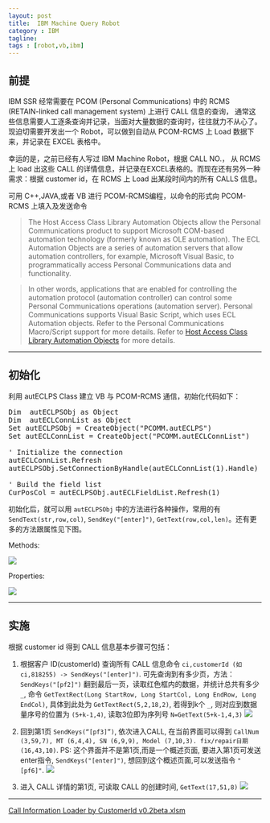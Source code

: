 ```yaml
---
layout: post
title:  IBM Machine Query Robot
category : IBM
tagline: 
tags : [robot,vb,ibm]
---
```


## 前提

IBM SSR 经常需要在 PCOM (Personal Communications) 中的 RCMS (RETAIN-linked call management system) 上进行 CALL 信息的查询，	通常这些信息需要人工逐条查询并记录，当面对大量数据的查询时，往往就力不从心了。现迫切需要开发出一个 Robot，可以做到自动从 PCOM-RCMS 上 Load 数据下来，并记录在 EXCEL 表格中。

幸运的是，之前已经有人写过 IBM Machine Robot，根据 CALL NO.， 从 RCMS 上 load 出这些 CALL 的详情信息，并记录在EXCEL表格的。而现在还有另外一种需求：根据 customer id，在 RCMS 上 Load 出某段时间内的所有 CALLS 信息。

可用 C++,JAVA,或者 VB 进行 PCOM-RCMS编程，以命令的形式向 PCOM-RCMS 上填入及发送命令
> The Host Access Class Library Automation Objects allow the Personal Communications product to support Microsoft COM-based automation technology (formerly known as OLE automation). The ECL Automation Objects are a series of automation servers that allow automation controllers, for example, Microsoft Visual Basic, to programmatically access Personal Communications data and functionality.

> In other words, applications that are enabled for controlling the automation protocol (automation controller) can control some Personal Communications operations (automation server). Personal Communications supports Visual Basic Script, which uses ECL Automation objects. Refer to the Personal Communications Macro/Script support for more details. 
Refer to [Host Access Class Library Automation Objects](http://publib.boulder.ibm.com/infocenter/pcomhelp/v5r9/index.jsp?topic=/com.ibm.pcomm.doc/books/html/host_access08.htm) for more details.

---

## 初始化

利用 autECLPS Class 建立 VB 与 PCOM-RCMS 通信，初始化代码如下：

<pre class="prettyprint">
Dim  autECLPSObj as Object
Dim  autECLConnList as Object
Set autECLPSObj = CreateObject("PCOMM.autECLPS")
Set autECLConnList = CreateObject("PCOMM.autECLConnList")
 
' Initialize the connection
autECLConnList.Refresh
autECLPSObj.SetConnectionByHandle(autECLConnList(1).Handle)
 
' Build the field list
CurPosCol = autECLPSObj.autECLFieldList.Refresh(1)
</pre>

初始化后，就可以用 `autECLPSObj` 中的方法进行各种操作，常用的有 `SendText(str,row,col)`, `SendKey("[enter]")`, `GetText(row,col,len)`。还有更多的方法跟属性见下图。

Methods:

![][autECLPSMethods]

Properties:

![][Properties]

---

## 实施

根据 customer id 得到 CALL 信息基本步骤可包括：

1. 根据客户 ID(customerId) 查询所有 CALL 信息命令 `ci,customerId (如 ci,818255) -> SendKeys("[enter]")`. 可先查询到有多少页，方法： `SendKeys("[pf2]")` 翻到最后一页，读取红色框内的数据，并统计总共有多少 `_`, 命令 `GetTextRect(Long StartRow, Long StartCol, Long EndRow, Long EndCol)`, 具体到此处为 `GetTextRect(5,2,18,2)`, 若得到k个 `_`, 则对应到数据量序号的位置为 `(5+k-1,4)`, 读取3位即为序列号 `N=GetText(5+k-1,4,3)`
![][fig1]


2. 回到第1页 `SendKeys(“[pf3]”)`, 依次进入CALL, 在当前界面可以得到 
 `CallNum (3,59,7), MT (6,4,4), SN (6,9,9), Model (7,10,3). fix/repair日期 (16,43,10)`. PS: 这个界面并不是第1页,而是一个概述页面, 要进入第1页可发送enter指令, `SendKeys("[enter]")`, 想回到这个概述页面,可以发送指令 `"[pf6]"`.
![][fig2]


3. 进入 CALL 详情的第1页, 可读取 CALL 的创建时间, `GetText(17,51,8)`
![][fig3]


[fig1]: http://lxiongh.qiniudn.com/blog/2014-8-15/fig1.png-mark
[fig2]: http://lxiongh.qiniudn.com/blog/2014-8-15/fig2.png-mark
[fig3]: http://lxiongh.qiniudn.com/blog/2014-8-15/fig3.png-mark
[autECLPSMethods]: http://lxiongh.qiniudn.com/blog/2014-8-15/autECLPSMethods.png-mark
[Properties]: http://lxiongh.qiniudn.com/blog/2014-8-15/Properties.png-mark


<script src="https://google-code-prettify.googlecode.com/svn/loader/run_prettify.js"></script>

---

[Call Information Loader by CustomerId v0.2beta.xlsm](http://lxiongh.qiniudn.com/blog/2014-8-15/Call_Information_Loader_by_CustomerId_v0.2beta.xlsm)
